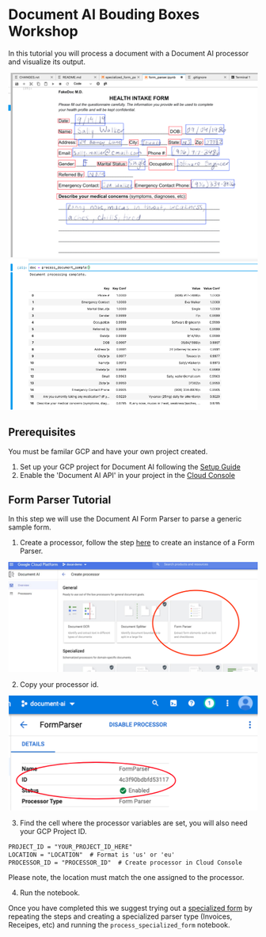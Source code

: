 # Document AI Bouding Boxes Workshop 

In this tutorial you will process a document with a Document AI processor and
visualize its output.

![boxes](images/SampleOutput.png)
![table](images/SampleFormFields.png)

## Prerequisites 

You must be familar GCP and have your own project created.

1. Set up your GCP project for Document AI following the [Setup Guide](https://cloud.google.com/document-ai/docs/setup)
1. Enable the 'Document AI API' in your project in the [Cloud Console](https://console.cloud.google.com/ai/document-ai)

## Form Parser Tutorial

In this step we will use the Document AI Form Parser to parse a generic sample form.

1. Create a processor, follow the step [here](https://cloud.google.com/document-ai/docs/create-processor) 
to create an instance of a Form Parser.

![processors](images/FormParser.png)

2. Copy your processor id.

![processorId](images/FormParserID.png)

3. Find the cell where the processor variables are set, you will also need your GCP Project ID.

```
PROJECT_ID = "YOUR_PROJECT_ID_HERE"
LOCATION = "LOCATION"  # Format is 'us' or 'eu'
PROCESSOR_ID = "PROCESSOR_ID"  # Create processor in Cloud Console
```
Please note, the location must match the one assigned to the processor. 

4. Run the notebook. 

Once you have completed this we suggest trying out a [specialized form](https://cloud.google.com/document-ai/docs/processor-overview) 
by repeating the steps and creating a specialized parser type 
(Invoices, Receipes, etc) and running the `process_specialized_form` notebook. 
